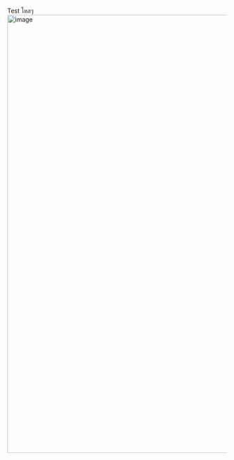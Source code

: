 Test โหลๆ
<img width="561" height="1004" alt="image" src="https://github.com/user-attachments/assets/afb2f8e1-c42b-41ea-8b14-34755e20b6fb" />
